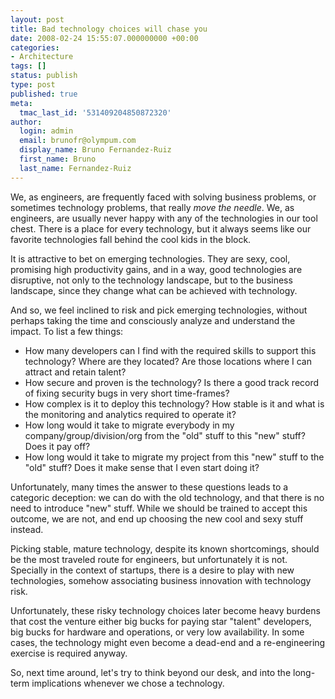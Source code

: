 ```yaml
---
layout: post
title: Bad technology choices will chase you
date: 2008-02-24 15:55:07.000000000 +00:00
categories:
- Architecture
tags: []
status: publish
type: post
published: true
meta:
  tmac_last_id: '531409204850872320'
author:
  login: admin
  email: brunofr@olympum.com
  display_name: Bruno Fernandez-Ruiz
  first_name: Bruno
  last_name: Fernandez-Ruiz
---
```


We, as engineers, are frequently faced with solving business problems,
or sometimes technology problems, that really <em>move the
needle</em>. We, as engineers, are usually never happy with any of the
technologies in our tool chest. There is a place for every technology,
but it always seems like our favorite technologies fall behind the
cool kids in the block.

<p>It is attractive to bet on emerging technologies. They are sexy, cool, promising high productivity gains, and in a way, good technologies are disruptive, not only to the technology landscape, but to the business landscape, since they change what can be achieved with technology.</p>
<p>And so, we feel inclined to risk and pick emerging technologies, without perhaps taking the time and consciously analyze and understand the impact. To list a few things:</p>
<ul>
<li>How many developers can I find with the required skills to support this technology? Where are they located? Are those locations where I can attract and retain talent?</li>
<li>How secure and proven is the technology? Is there a good track record of fixing security bugs in very short time-frames?</li>
<li>How complex is it to deploy this technology? How stable is it and what is the monitoring and analytics required  to operate it?</li>
<li>How long would it take to migrate everybody in my company/group/division/org from the "old" stuff to this "new" stuff? Does it pay off?</li>
<li>How long would it take to migrate my project from this "new" stuff to the "old" stuff? Does it make sense that I even start doing it?</li>
</ul>
<p>Unfortunately, many times the answer to these questions leads to a categoric deception: we can do with the old technology, and that there is no need to introduce "new" stuff. While we should be trained to accept this outcome, we are not, and end up choosing the new cool and sexy stuff instead.</p>
<p>Picking stable, mature technology, despite its known shortcomings, should be the most traveled route for engineers, but unfortunately it is not. Specially in the context of startups, there is a desire to play with new technologies, somehow associating business innovation with technology risk.</p>
<p>Unfortunately, these risky technology choices later become heavy burdens that cost the venture either big bucks for paying star "talent" developers, big bucks for hardware and operations, or very low availability. In some cases, the technology might even become a dead-end and a re-engineering exercise is required anyway.</p>
<p>So, next time around, let's try to think beyond our desk, and into the long-term implications whenever we chose a technology.</p>
